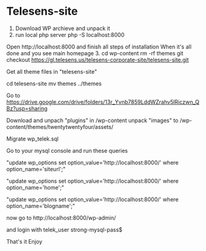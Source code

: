 # Telesens-site

1. Download WP archieve and unpack it
2. run local php server
php -S localhost:8000

Open http://localhost:8000 and finish all steps of installation
When it's all done and you see main homepage
3. cd wp-content
rm -rf themes
git checkout https://gl.telesens.us/telesens-corporate-site/telesens-site.git

Get all theme files in
"telesens-site"

cd telesens-site
mv themes ../themes

Go to 
https://drive.google.com/drive/folders/13r_Yvnb7859LddWZrahv5lRiczwn_QBz?usp=sharing

Download and unpach "plugins" in /wp-content
unpack "images" to  /wp-content/themes/twentytwentyfour/assets/


Migrate wp_telek.sql

Go to your mysql console and run these queries

"update wp_options set option_value='http://localhost:8000/' where option_name='siteurl';"

"update wp_options set option_value='http://localhost:8000/' where option_name='home';"

"update wp_options set option_value='http://localhost:8000/' where option_name='blogname';"



now go to 
http://localhost:8000/wp-admin/

and login with
telek_user
strong-mysql-pass$

That's it
Enjoy